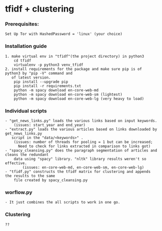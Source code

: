 # tfidf + clustering


### Prerequisites: 
	Set Up Tor with HashedPassword = 'linux' (your choice)
### Installation guide
	1. make virtual env in "tfidf"(the project directory) in python3 
		cd tfidf
		virtualenv -p python3 venv_tfidf
	2. install requirements for the package and make sure pip is of python3 by "pip -V" command and
	   of latest version.
		pip install --upgrade pip
		pip install -r requirements.txt
		python -m spacy download en-core-web-md
		python -m spacy download en-core-web-sm (lightest)
		python -m spacy download en-core-web-lg (very heavy to load)
		
### Individual scripts
	- "get_news_links.py" loads the various links based on input keywords.
		(issues: start_year and end_year)
	- "extract.py" loads the various articles based on links downloaded by get_news_links.py
	   script in the "data/<keywords>" .
	   	(issues: number of threads for pooling = 1 but can be increased;
		  Need to check for links extracted in comparison to links got)
	- "spacy_cleansing.py" does the paragraph segmentation of articles and cleans the redundant 
	    data using "spacy" library. "nltk" library results weren't so effective.
	    	(issues: en-core-web-md, en-core-web-sm, en-core-web-lg)
	- "tfidf.py" constructs the tfidf matrix for clustering and appends the results to the same 
	    file created by spacy_cleansing.py

### worflow.py 
	- It just combines the all scripts to work in one go.

### Clustering
	??
